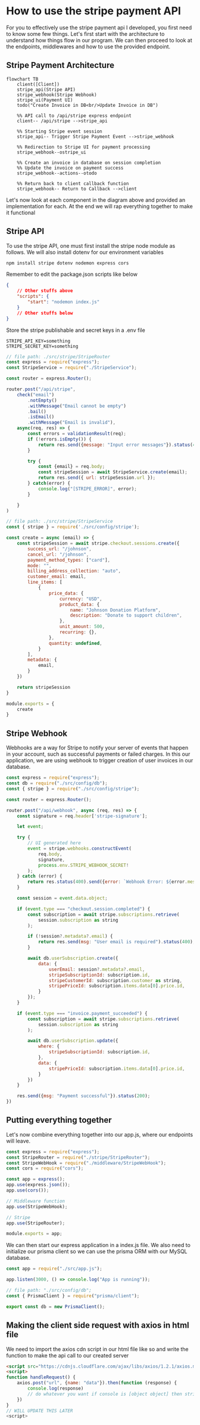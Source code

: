 # How to use the stripe payment API
For you to effectively use the stripe payment api I developed, you first need to know some few things. Let's first start with the architecture to understand how things flow in our program. We can then proceed to look at the endpoints, middlewares and how to use the provided endpoint.

## Stripe Payment Architecture
```mermaid
flowchart TB
    client([Client])
    stripe_api(Stripe API)
    stripe_webhook(Stripe Webhook)
    stripe_ui(Payment UI)
    todo("Create Invoice in DB<br/>Update Invoice in DB")

    %% API call to /api/stripe express endpoint
    client-- /api/stripe -->stripe_api

    %% Starting Stripe event session
    stripe_api-- Trigger Stripe Payment Event -->stripe_webhook

    %% Redirection to Stripe UI for payment processing
    stripe_webhook--ostripe_ui

    %% Create an invoice in database on session completion
    %% Update the invoice on payment success
    stripe_webhook--actions--otodo

    %% Return back to client callback function
    stripe_webhook-- Return to Callback -->client
```
Let's now look at each component in the diagram above and provided an implementation for each. At the end we will rap everything together to make it functional

## Stripe API
To use the stripe API, one must first install the stripe node module as follows. We will also install dotenv for our environment variables
```bash
npm install stripe dotenv nodemon express cors
```
Remember to edit the package.json scripts like below
```json
{
    // Other stuffs above
    "scripts": {
        "start": "nodemon index.js"
    }
    // Other stuffs below
}
```

Store the stripe publishable and secret keys in a .env file
```env
STRIPE_API_KEY=something
STRIPE_SECRET_KEY=something
```
```javascript
// file path: ./src/stripe/StripeRouter
const express = require("express");
const StripeService = require("./StripeService");

const router = express.Router();

router.post("/api/stripe", 
    check("email")
        .notEmpty()
        .withMessage("Email cannot be empty")
        .bail()
        .isEmail()
        .withMessage("Email is invalid"),
    async(req, res) => {
        const errors = validationResult(req);
        if (!errors.isEmpty()) {
            return res.send({message: "Input error messages"}).status(401)
        }

        try {
            const {email} = req.body;
            const stripeSession = await StripeService.create(email);
            return res.send({ url: stripeSession.url });
        } catch(error) {
            console.log("[STRIPE_ERROR]", error);
        }

    }
)
```

```javascript
// file path: ./src/stripe/StripeService
const { stripe } = require('./src/config/stripe');

const create = async (email) => {
    const stripeSession = await stripe.checkout.sessions.create({
        success_url: "/johnson",
        cancel_url: "/johnson",
        payment_method_types: ["card"],
        mode: "",
        billing_address_collection: "auto",
        customer_email: email,
        line_items: [
            {
                price_data: {
                    currency: "USD",
                    product_data: {
                        name: "Johnson Donation Platform",
                        description: "Donate to support children",
                    },
                    unit_amount: 500,
                    recurring: {},
                },
                quantity: undefined,
            }
        ],
        metadata: {
            email,
        }
    })

    return stripeSession
}

module.exports = {
    create
}
```

## Stripe Webhook
Webhooks are a way for Stripe to notify your server of events that happen in your account, such as successful payments or failed charges. In this our application, we are using webhook to trigger creation of user invoices in our database.
```javascript
const express = require("express");
const db = require("./src/config/db");
const { stripe } = require("./src/config/stripe");

const router = express.Router();

router.post("/api/webhook", async (req, res) => {
    const signature = req.header['stripe-signature'];

    let event;

    try {
        // UI generated here
        event = stripe.webhooks.constructEvent(
            req.body,
            signature,
            process.env.STRIPE_WEBHOOK_SECRET!
        );
    } catch (error) {
        return res.status(400).send({error: `Webhook Error: ${error.message}`});
    }

    const session = event.data.object;

    if (event.type === "checkout.session.completed") {
        const subscription = await stripe.subscriptions.retrieve(
            session.subscription as string
        );

        if (!session?.metadata?.email) {
            return res.send(msg: "User email is required").status(400);
        }

        await db.userSubscription.create({
            data: {
                userEmail: session?.metadata?.email,
                stripeSubscriptionId: subscription.id,
                stripeCustomerId: subscription.customer as string,
                stripePriceId: subscription.items.data[0].price.id,
            }
        });
    }

    if (event.type === "invoice.payment_succeeded") {
        const subscription = await stripe.subscriptions.retrieve(
            session.subscription as string
        );

        await db.userSubscription.update({
            where: {
                stripeSubscriptionId: subscription.id,
            },
            data: {
                stripePriceId: subscription.items.data[0].price.id,
            }
        })
    }

    res.send({msg: "Payment successful"}).status(200);
})
```

## Putting everything together
Let's now combine everything together into our app.js, where our endpoints will leave.

```javascript
const express = require("express");
const StripeRouter = require("./stripe/StripeRouter");
const StripeWebHook = require("./middleware/StripeWebHook");
const cors = require("cors");

const app = express();
app.use(express.json());
app.use(cors());

// Middleware function
app.use(StripeWebHook);

// Stripe
app.use(StripeRouter);

module.exports = app;
```

We can then start our express application in a index.js file. We also need to initialize our prisma client so we can use the prisma ORM with our MySQL database.

```javascript
const app = require("./src/app.js");

app.listen(3000, () => console.log("App is running"));
```

```javascript
// file path: "./src/config/db";
const { PrismaClient } = require("prisma/client");

export const db = new PrismaClient();
```

## Making the client side request with axios in html file
We need to import the axios cdn script in our html file like so and write the function to make the api call to our created server
```html
<script src="https://cdnjs.cloudflare.com/ajax/libs/axios/1.2.1/axios.min.js"></script>
<script>
function handleRequest() {
    axios.post("url", {name: "data"}).then(function (response) {
        console.log(response)
        // do whatever you want if console is [object object] then stringify the response
    })
}
// WILL UPDATE THIS LATER
<script>
```